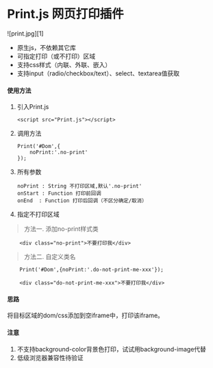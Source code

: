 # Print.js 网页打印插件
![print.jpg][1]

 - 原生js，不依赖其它库 
 - 可指定打印（或不打印）区域
 - 支持css样式（内联、外联、嵌入）
 - 支持input（radio/checkbox/text）、select、textarea值获取

#### 使用方法
 1. 引入Print.js
 
		<script src="Print.js"></script>

 2. 调用方法
 

		Print('#Dom',{
			noPrint:'.no-print'
		});
		
 3. 所有参数
 
		noPrint : String 不打印区域,默认'.no-print'
		onStart : Function 打印前回调
		onEnd  : Function 打印后回调（不区分确定/取消）

 4. 指定不打印区域

> 方法一. 添加no-print样式类

		<div class="no-print">不要打印我</div>

> 方法二. 自定义类名

		Print('#Dom',{noPrint:'.do-not-print-me-xxx'});
		
		<div class="do-not-print-me-xxx">不要打印我</div>
		

#### 思路
 将目标区域的dom/css添加到空iframe中，打印该iframe。


#### 注意
 1. 不支持background-color背景色打印，试试用background-image代替
 2. 低级浏览器兼容性待验证

